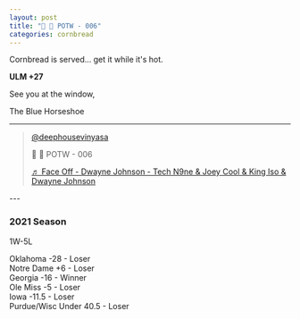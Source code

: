 ```yaml
---
layout: post
title: "🌽 🍞 POTW - 006"
categories: cornbread
---
```


Cornbread is served... get it while it's hot.

**ULM +27**

See you at the window,  

The Blue Horseshoe

---
<blockquote class="tiktok-embed" cite="https://www.tiktok.com/@deephousevinyasa/video/7024875406587071750" data-video-id="7024875406587071750" style="max-width: 605px;min-width: 325px;" > <section> <a target="_blank" title="@deephousevinyasa" href="https://www.tiktok.com/@deephousevinyasa">@deephousevinyasa</a> <p>🌽 🍞 POTW - 006</p> <a target="_blank" title="♬ Face Off - Dwayne Johnson - Tech N9ne & Joey Cool & King Iso & Dwayne Johnson" href="https://www.tiktok.com/music/Face-Off-Dwayne-Johnson-7016547803243022337">♬ Face Off - Dwayne Johnson - Tech N9ne & Joey Cool & King Iso & Dwayne Johnson</a> </section> </blockquote> <script async src="https://www.tiktok.com/embed.js"></script>
---

### 2021 Season

1W-5L  

Oklahoma -28 - Loser  
Notre Dame +6 - Loser  
Georgia -16 - Winner  
Ole Miss -5 - Loser  
Iowa -11.5 - Loser  
Purdue/Wisc Under 40.5 - Loser

